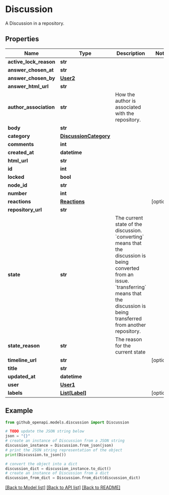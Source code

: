 # Discussion

A Discussion in a repository.

## Properties

Name | Type | Description | Notes
------------ | ------------- | ------------- | -------------
**active_lock_reason** | **str** |  | 
**answer_chosen_at** | **str** |  | 
**answer_chosen_by** | [**User2**](User2.md) |  | 
**answer_html_url** | **str** |  | 
**author_association** | **str** | How the author is associated with the repository. | 
**body** | **str** |  | 
**category** | [**DiscussionCategory**](DiscussionCategory.md) |  | 
**comments** | **int** |  | 
**created_at** | **datetime** |  | 
**html_url** | **str** |  | 
**id** | **int** |  | 
**locked** | **bool** |  | 
**node_id** | **str** |  | 
**number** | **int** |  | 
**reactions** | [**Reactions**](Reactions.md) |  | [optional] 
**repository_url** | **str** |  | 
**state** | **str** | The current state of the discussion. &#x60;converting&#x60; means that the discussion is being converted from an issue. &#x60;transferring&#x60; means that the discussion is being transferred from another repository. | 
**state_reason** | **str** | The reason for the current state | 
**timeline_url** | **str** |  | [optional] 
**title** | **str** |  | 
**updated_at** | **datetime** |  | 
**user** | [**User1**](User1.md) |  | 
**labels** | [**List[Label]**](Label.md) |  | [optional] 

## Example

```python
from github_openapi.models.discussion import Discussion

# TODO update the JSON string below
json = "{}"
# create an instance of Discussion from a JSON string
discussion_instance = Discussion.from_json(json)
# print the JSON string representation of the object
print(Discussion.to_json())

# convert the object into a dict
discussion_dict = discussion_instance.to_dict()
# create an instance of Discussion from a dict
discussion_from_dict = Discussion.from_dict(discussion_dict)
```
[[Back to Model list]](../README.md#documentation-for-models) [[Back to API list]](../README.md#documentation-for-api-endpoints) [[Back to README]](../README.md)


